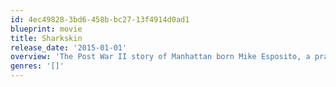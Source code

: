 ```yaml
---
id: 4ec49828-3bd6-458b-bc27-13f4914d0ad1
blueprint: movie
title: Sharkskin
release_date: '2015-01-01'
overview: 'The Post War II story of Manhattan born Mike Esposito, a practiced tailor of custom mens clothing; a man of dignity and honor, whose developing involvements with the Italian mob wraps him up in a world of moral dilemma and clashing values.'
genres: '[]'
---
```


